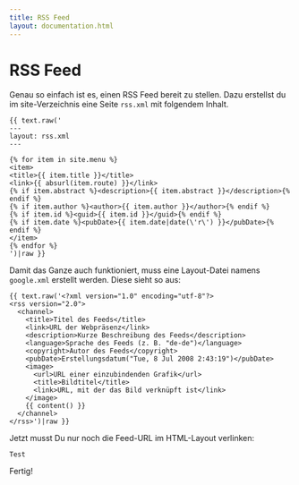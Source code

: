 ```yaml
---
title: RSS Feed
layout: documentation.html
---
```


# RSS Feed

Genau so einfach ist es, einen RSS Feed bereit zu stellen. Dazu erstellst du im
site-Verzeichnis eine Seite `rss.xml` mit folgendem Inhalt.

    {{ text.raw('
    ---
    layout: rss.xml
    ---

    {% for item in site.menu %}
    <item>
    <title>{{ item.title }}</title>
    <link>{{ absurl(item.route) }}</link>
    {% if item.abstract %}<description>{{ item.abstract }}</description>{% endif %}
    {% if item.author %}<author>{{ item.author }}</author>{% endif %}
    {% if item.id %}<guid>{{ item.id }}</guid>{% endif %}
    {% if item.date %}<pubDate>{{ item.date|date(\'r\') }}</pubDate>{% endif %}
    </item>
    {% endfor %}
    ')|raw }}

Damit das Ganze auch funktioniert, muss eine Layout-Datei namens `google.xml`
erstellt werden. Diese sieht so aus:

    {{ text.raw('<?xml version="1.0" encoding="utf-8"?>
    <rss version="2.0">
      <channel>
        <title>Titel des Feeds</title>
        <link>URL der Webpräsenz</link>
        <description>Kurze Beschreibung des Feeds</description>
        <language>Sprache des Feeds (z. B. "de-de")</language>
        <copyright>Autor des Feeds</copyright>
        <pubDate>Erstellungsdatum("Tue, 8 Jul 2008 2:43:19")</pubDate>
        <image>
          <url>URL einer einzubindenden Grafik</url>
          <title>Bildtitel</title>
          <link>URL, mit der das Bild verknüpft ist</link>
        </image>
        {{ content() }}
      </channel>
    </rss>')|raw }}

Jetzt musst Du nur noch die Feed-URL im HTML-Layout verlinken:

    Test

Fertig!